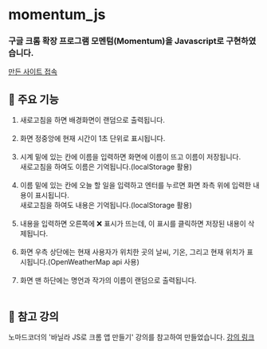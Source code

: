 # momentum_js
### 구글 크롬 확장 프로그램 모멘텀(Momentum)을 Javascript로 구현하였습니다.
[만든 사이트 접속](https://crohasang.github.io/momentum_js/)
<br>
## 📌 주요 기능
1. 새로고침을 하면 배경화면이 랜덤으로 출력됩니다.<br><br>
2. 화면 정중앙에 현재 시간이 1초 단위로 표시됩니다.<br><br>
3. 시계 밑에 있는 칸에 이름을 입력하면 화면에 이름이 뜨고 이름이 저장됩니다.<br>새로고침을 하여도 이름은 기억됩니다.(localStorage 활용)<br><br>
4. 이름 밑에 있는 칸에 오늘 할 일을 입력하고 엔터를 누르면 화면 좌측 위에 입력한 내용이 표시됩니다.<br>새로고침을 하여도 내용은 기억됩니다.(localStorage 활용)<br><br>
5. 내용을 입력하면 오른쪽에 ❌ 표시가 뜨는데, 이 표시를 클릭하면 저장된 내용이 삭제됩니다.<br><br>
6. 화면 우측 상단에는 현재 사용자가 위치한 곳의 날씨, 기온, 그리고 현재 위치가 표시됩니다.(OpenWeatherMap api 사용)<br><br>
7. 화면 맨 하단에는 명언과 작가의 이름이 랜덤으로 출력됩니다.<br><br>

## 📖 참고 강의
노마드코더의 '바닐라 JS로 크롬 앱 만들기' 강의를 참고하여 만들었습니다.
[강의 링크](https://nomadcoders.co/javascript-for-beginners)
